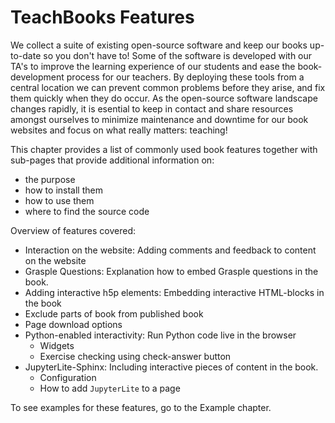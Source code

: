 # TeachBooks Features

We collect a suite of existing open-source software and keep our books up-to-date so you don't have to! Some of the software is developed with our TA's to improve the learning experience of our students and ease the book-development process for our teachers. By deploying these tools from a central location we can prevent common problems before they arise, and fix them quickly when they do occur. As the open-source software landscape changes rapidly, it is esential to keep in contact and share resources amongst ourselves to minimize maintenance and downtime for our book websites and focus on what really matters: teaching!

This chapter provides a list of commonly used book features together with sub-pages that provide additional information on:
- the purpose
- how to install them
- how to use them
- where to find the source code

Overview of features covered:
- Interaction on the website: Adding comments and feedback to content on the website
- Grasple Questions: Explanation how to embed Grasple questions in the book.
- Adding interactive h5p elements: Embedding interactive HTML-blocks in the book
- Exclude parts of book from published book
- Page download options
- Python-enabled interactivity: Run Python code live in the browser
    - Widgets
    - Exercise checking using check-answer button
- JupyterLite-Sphinx: Including interactive pieces of content in the book.
    - Configuration
    - How to add `JupyterLite` to a page

To see examples for these features, go to the Example chapter.

